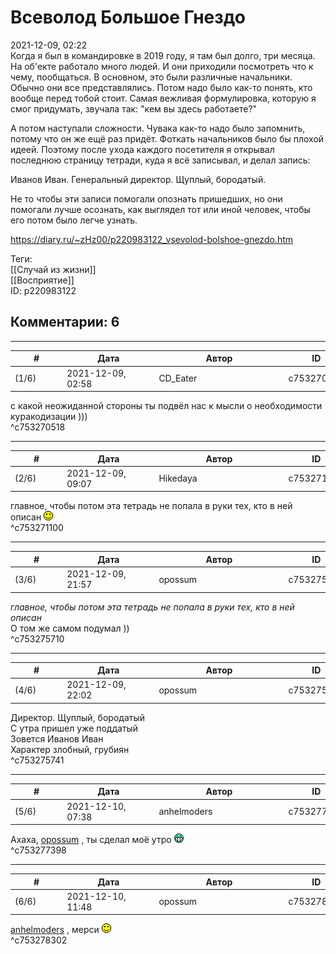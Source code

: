 Всеволод Большое Гнездо
=======================

  
2021-12-09, 02:22  
 Когда я был в командировке в 2019 году, я там был долго, три месяца. На об'екте работало много людей. И они приходили посмотреть что к чему, пообщаться. В основном, это были различные начальники. Обычно они все представлялись. Потом надо было как-то понять, кто вообще перед тобой стоит. Самая вежливая формулировка, которую я смог придумать, звучала так: "кем вы здесь работаете?"   
   
 А потом наступали сложности. Чувака как-то надо было запомнить, потому что он же ещё раз придёт. Фоткать начальников было бы плохой идеей. Поэтому после ухода каждого посетителя я открывал последнюю страницу тетради, куда я всё записывал, и делал запись:   
   
 Иванов Иван. Генеральный директор. Щуплый, бородатый.   
   
 Не то чтобы эти записи помогали опознать пришедших, но они помогали лучше осознать, как выглядел тот или иной человек, чтобы его потом было легче узнать.   
  
<https://diary.ru/~zHz00/p220983122_vsevolod-bolshoe-gnezdo.htm>  
  
Теги:  
[[Случай из жизни]]  
[[Восприятие]]  
ID: p220983122  


Комментарии: 6
--------------

  


---



|         #         |              Дата              |                     Автор                     |           ID           |
| --- | --- | --- | --- |
| (1/6) | 2021-12-09, 02:58 | CD\_Eater | c753270518 |

  
 с какой неожиданной стороны ты подвёл нас к мысли о необходимости куракодизации )))   
 ^c753270518

---



|         #         |              Дата              |                     Автор                     |           ID           |
| --- | --- | --- | --- |
| (2/6) | 2021-12-09, 09:07 | Hikedaya | c753271100 |

  
 главное, чтобы потом эта тетрадь не попала в руки тех, кто в ней описан ![:)](pics/3.gif)   
 ^c753271100

---



|         #         |              Дата              |                     Автор                     |           ID           |
| --- | --- | --- | --- |
| (3/6) | 2021-12-09, 21:57 | opossum | c753275710 |

  
  *главное, чтобы потом эта тетрадь не попала в руки тех, кто в ней описан*    
 О том же самом подумал ))   
 ^c753275710

---



|         #         |              Дата              |                     Автор                     |           ID           |
| --- | --- | --- | --- |
| (4/6) | 2021-12-09, 22:02 | opossum | c753275741 |

  
 Директор. Щуплый, бородатый   
 С утра пришел уже поддатый   
 Зовется Иванов Иван   
 Характер злобный, грубиян   
 ^c753275741

---



|         #         |              Дата              |                     Автор                     |           ID           |
| --- | --- | --- | --- |
| (5/6) | 2021-12-10, 07:38 | anhelmoders | c753277398 |

  
 Ахаха,  [opossum](https://pssm.diary.ru "змей о двух головах")  , ты сделал моё утро ![:D](pics/1131.gif)   
 ^c753277398

---



|         #         |              Дата              |                     Автор                     |           ID           |
| --- | --- | --- | --- |
| (6/6) | 2021-12-10, 11:48 | opossum | c753278302 |

  
  [anhelmoders](https://anhelmoders.diary.ru "No plans. Only wonders.")  , мерси ![:)](pics/3.gif)   
 ^c753278302